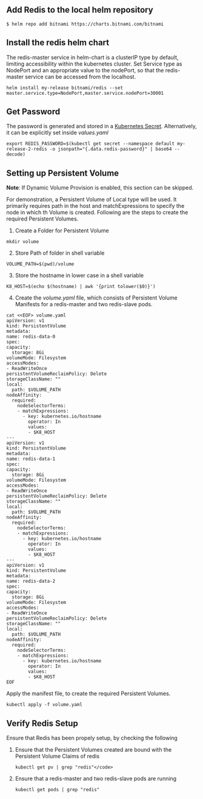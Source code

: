 <h2>Add Redis to the local helm repository</h2>

```execute
$ helm repo add bitnami https://charts.bitnami.com/bitnami
```

<h2>Install the redis helm chart</h2>
<p>The redis-master service in helm-chart is a clusterIP type by default, limiting accessibility within the kubernetes cluster. Set Service type as NodePort and an appropriate value to the nodePort, so that the redis-master service can be accessed from the localhost.</p>

```execute 
helm install my-release bitnami/redis --set master.service.type=NodePort,master.service.nodePort=30001
```

<h2>Get Password</h2>
<p>The password is generated and stored in a <a href="https://kubernetes.io/docs/concepts/configuration/secret/">Kubernetes Secret</a>. Alternatively, it can be explicitly set inside <i>values.yaml</i> </p>

```execute 
export REDIS_PASSWORD=$(kubectl get secret --namespace default my-release-2-redis -o jsonpath="{.data.redis-password}" | base64 --decode)
```

<h2>Setting up Persistent Volume</h2>

<b>Note</b>: If Dynamic Volume Provision is enabled, this section can be skipped. 
<p>For demonstration, a Persistent Volume of Local type will be used. It primarily requires path in the host and matchExpressions to specify the node in which th Volume is created. Following are the steps to create the required Persistent Volumes.</p> 

1. <p>Create a Folder for Persistent Volume</p>

```execute
mkdir volume
```

2. <p>Store Path of folder in shell variable</p>

```execute
VOLUME_PATH=$(pwd)/volume
```

3. <p>Store the hostname in lower case in a shell variable</p>

```execute
K8_HOST=$(echo $(hostname) | awk '{print tolower($0)}')
```

4. Create the <i>volume.yaml</i> file, which consists of Persistent Volume Manifests for a redis-master and two redis-slave pods.

```execute
cat <<EOF> volume.yaml
apiVersion: v1
kind: PersistentVolume
metadata:
name: redis-data-0
spec:
capacity:
  storage: 8Gi
volumeMode: Filesystem
accessModes:
- ReadWriteOnce
persistentVolumeReclaimPolicy: Delete
storageClassName: ""
local:
  path: $VOLUME_PATH
nodeAffinity:
  required:
    nodeSelectorTerms:
    - matchExpressions:
      - key: kubernetes.io/hostname
        operator: In
        values:
        - $K8_HOST
---
apiVersion: v1
kind: PersistentVolume
metadata:
name: redis-data-1
spec:
capacity:
  storage: 8Gi
volumeMode: Filesystem
accessModes:
- ReadWriteOnce
persistentVolumeReclaimPolicy: Delete
storageClassName: ""
local:
  path: $VOLUME_PATH
nodeAffinity:
  required:
    nodeSelectorTerms:
    - matchExpressions:
      - key: kubernetes.io/hostname
        operator: In
        values:
        - $K8_HOST
---
apiVersion: v1
kind: PersistentVolume
metadata:
name: redis-data-2
spec:
capacity:
  storage: 8Gi
volumeMode: Filesystem
accessModes:
- ReadWriteOnce
persistentVolumeReclaimPolicy: Delete
storageClassName: ""
local:
  path: $VOLUME_PATH
nodeAffinity:
  required:
    nodeSelectorTerms:
    - matchExpressions:
      - key: kubernetes.io/hostname
        operator: In
        values:
        - $K8_HOST
EOF
```

<p>Apply the manifest file, to create the required Persistent Volumes.</p>

```execute
kubectl apply -f volume.yaml
```

<h2>Verify Redis Setup</h2>
<p>Ensure that Redis has been propely setup, by checking the following</p>

1. <p>Ensure that the Persistent Volumes created are bound with the Persistent Volume Claims of redis</p>
    
    ```execute
    kubectl get pv | grep "redis"</code>
    ```
    
2. <p>Ensure that a redis-master and two redis-slave pods are running</p>
    
    ```execute
    kubectl get pods | grep "redis"
    ``` 


